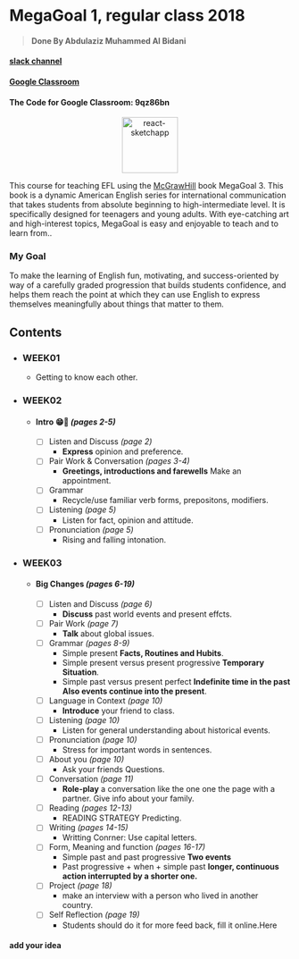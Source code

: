 # MegaGoal 1, regular class 2018
> #### Done By Abdulaziz Muhammed Al Bidani

#### [slack channel](https://schoolaqiq.slack.com/messages/DBE86C015/)
#### [Google Classroom](https://classroom.google.com)
#### The Code for Google Classroom: 9qz86bn

<div align="center">
  <img alt="react-sketchapp" src="http://ancosanvcc.com/wp/wp-content/uploads/2015/12/head-love-learning.png" style="max-height:163px; width:100; height: auto; max-width:100%" />
</div>


This course for teaching EFL using the [McGrawHill](https://www.mheducation.com/) book MegaGoal 3. This book is a dynamic American English series for international communication that takes students from absolute beginning to high-intermediate level. It is specifically designed for teenagers and young adults. With eye-catching art and high-interest topics, MegaGoal is easy and enjoyable to teach and to learn from..

### My Goal
To make the learning of English fun, motivating, and success-oriented by way of a carefully graded progression that builds students confidence, and helps them reach the point at which they can use English to express themselves meaningfully about things that matter to them.

## Contents

* ### WEEK01
  * Getting to know each other.

* ### WEEK02
  * #### Intro 😁🎉  _(pages 2-5)_
    - [ ] Listen and Discuss   _(page 2)_
      - **Express** opinion and preference.
    - [ ] Pair Work & Conversation  _(pages 3-4)_
      - **Greetings, introductions and farewells** Make an appointment.
    - [ ] Grammar
      - Recycle/use familiar verb forms, prepositons, modifiers.
    - [ ] Listening _(page 5)_
      - Listen for fact, opinion and attitude.
    - [ ] Pronunciation _(page 5)_
      - Rising and falling intonation.
      
* ### WEEK03
  * #### Big Changes  _(pages 6-19)_
    - [ ] Listen and Discuss   _(page 6)_
      - **Discuss** past world events and present effcts.
    - [ ] Pair Work   _(page 7)_
      - **Talk** about global issues.
    - [ ] Grammar _(pages 8-9)_
      - Simple present **Facts, Routines and Hubits**.
      - Simple present versus present progressive **Temporary Situation**.
      - Simple past versus present perfect **Indefinite time in the past Also events continue into the present**.
    - [ ] Language in Context _(page 10)_
      - **Introduce** your friend to class.
    - [ ] Listening _(page 10)_
      - Listen for general understanding about historical events.
    - [ ] Pronunciation _(page 10)_
      - Stress for important words in sentences.
    - [ ] About you _(page 10)_
      - Ask your friends Questions.
    - [ ] Conversation _(page 11)_
      - **Role-play** a conversation like the one one the page with a partner. Give info about your family.
    - [ ] Reading _(pages 12-13)_
      - READING STRATEGY Predicting.
    - [ ] Writing _(pages 14-15)_
      - Writting Conrner: Use capital letters.
    - [ ] Form, Meaning and function _(pages 16-17)_
      - Simple past and past progressive **Two events**
      - Past progressive + when + simple past **longer, continuous action interrupted by a shorter one.**
    - [ ] Project _(page 18)_
      - make an interview with a person who lived in another country.
    - [ ] Self Reflection _(page 19)_
      - Students should do it for more feed back, fill it online.Here
    
#### add your idea
